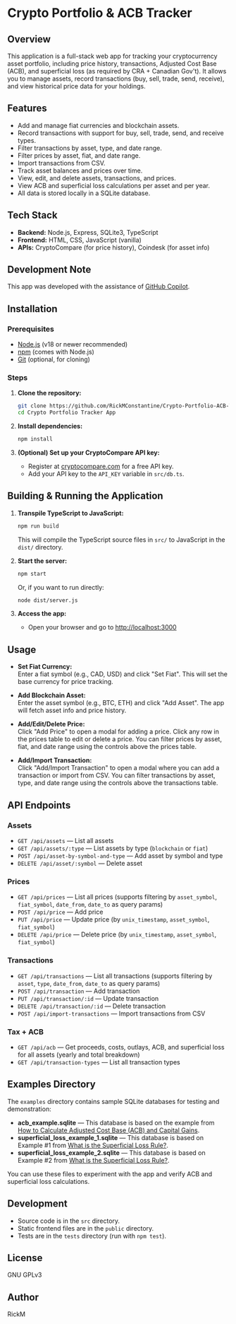 # Crypto Portfolio & ACB Tracker

## Overview

This application is a full-stack web app for tracking your cryptocurrency asset portfolio, including price history, transactions, Adjusted Cost Base (ACB), and superficial loss (as required by CRA + Canadian Gov't). It allows you to manage assets, record transactions (buy, sell, trade, send, receive), and view historical price data for your holdings.

## Features

- Add and manage fiat currencies and blockchain assets.
- Record transactions with support for buy, sell, trade, send, and receive types.
- Filter transactions by asset, type, and date range.
- Filter prices by asset, fiat, and date range.
- Import transactions from CSV.
- Track asset balances and prices over time.
- View, edit, and delete assets, transactions, and prices.
- View ACB and superficial loss calculations per asset and per year.
- All data is stored locally in a SQLite database.

## Tech Stack

- **Backend:** Node.js, Express, SQLite3, TypeScript
- **Frontend:** HTML, CSS, JavaScript (vanilla)
- **APIs:** CryptoCompare (for price history), Coindesk (for asset info)

## Development Note

This app was developed with the assistance of [GitHub Copilot](https://github.com/features/copilot).

## Installation

### Prerequisites

- [Node.js](https://nodejs.org/) (v18 or newer recommended)
- [npm](https://www.npmjs.com/) (comes with Node.js)
- [Git](https://git-scm.com/) (optional, for cloning)

### Steps

1. **Clone the repository:**
   ```sh
   git clone https://github.com/RickMConstantine/Crypto-Portfolio-ACB-Tracker
   cd Crypto Portfolio Tracker App
   ```

2. **Install dependencies:**
   ```sh
   npm install
   ```

3. **(Optional) Set up your CryptoCompare API key:**
   - Register at [cryptocompare.com](https://cryptocompare.com) for a free API key.
   - Add your API key to the `API_KEY` variable in `src/db.ts`.

## Building & Running the Application

1. **Transpile TypeScript to JavaScript:**
   ```sh
   npm run build
   ```
   This will compile the TypeScript source files in `src/` to JavaScript in the `dist/` directory.

2. **Start the server:**
   ```sh
   npm start
   ```
   Or, if you want to run directly:
   ```sh
   node dist/server.js
   ```

3. **Access the app:**
   - Open your browser and go to [http://localhost:3000](http://localhost:3000)

## Usage

- **Set Fiat Currency:**  
  Enter a fiat symbol (e.g., CAD, USD) and click "Set Fiat". This will set the base currency for price tracking.

- **Add Blockchain Asset:**  
  Enter the asset symbol (e.g., BTC, ETH) and click "Add Asset". The app will fetch asset info and price history.

- **Add/Edit/Delete Price:**  
  Click "Add Price" to open a modal for adding a price. Click any row in the prices table to edit or delete a price. You can filter prices by asset, fiat, and date range using the controls above the prices table.

- **Add/Import Transaction:**  
  Click "Add/Import Transaction" to open a modal where you can add a transaction or import from CSV. You can filter transactions by asset, type, and date range using the controls above the transactions table.

## API Endpoints

### Assets
- `GET /api/assets` — List all assets
- `GET /api/assets/:type` — List assets by type (`blockchain` or `fiat`)
- `POST /api/asset-by-symbol-and-type` — Add asset by symbol and type
- `DELETE /api/asset/:symbol` — Delete asset

### Prices
- `GET /api/prices` — List all prices (supports filtering by `asset_symbol`, `fiat_symbol`, `date_from`, `date_to` as query params)
- `POST /api/price` — Add price
- `PUT /api/price` — Update price (by `unix_timestamp`, `asset_symbol`, `fiat_symbol`)
- `DELETE /api/price` — Delete price (by `unix_timestamp`, `asset_symbol`, `fiat_symbol`)

### Transactions
- `GET /api/transactions` — List all transactions (supports filtering by `asset`, `type`, `date_from`, `date_to` as query params)
- `POST /api/transaction` — Add transaction
- `PUT /api/transaction/:id` — Update transaction
- `DELETE /api/transaction/:id` — Delete transaction
- `POST /api/import-transactions` — Import transactions from CSV

### Tax + ACB
- `GET /api/acb` — Get proceeds, costs, outlays, ACB, and superficial loss for all assets (yearly and total breakdown)
- `GET /api/transaction-types` — List all transaction types

## Examples Directory

The `examples` directory contains sample SQLite databases for testing and demonstration:

- **acb_example.sqlite** — This database is based on the example from [How to Calculate Adjusted Cost Base (ACB) and Capital Gains](https://www.adjustedcostbase.ca/blog/how-to-calculate-adjusted-cost-base-acb-and-capital-gains/).
- **superficial_loss_example_1.sqlite** — This database is based on Example #1 from [What is the Superficial Loss Rule?](https://www.adjustedcostbase.ca/blog/what-is-the-superficial-loss-rule/).
- **superficial_loss_example_2.sqlite** — This database is based on Example #2 from [What is the Superficial Loss Rule?](https://www.adjustedcostbase.ca/blog/what-is-the-superficial-loss-rule/).

You can use these files to experiment with the app and verify ACB and superficial loss calculations.

## Development

- Source code is in the `src` directory.
- Static frontend files are in the `public` directory.
- Tests are in the `tests` directory (run with `npm test`).

## License

GNU GPLv3

## Author

RickM
